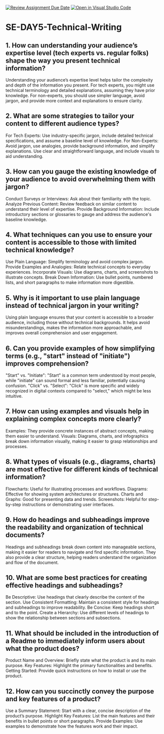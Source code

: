 [![Review Assignment Due Date](https://classroom.github.com/assets/deadline-readme-button-22041afd0340ce965d47ae6ef1cefeee28c7c493a6346c4f15d667ab976d596c.svg)](https://classroom.github.com/a/zsAR-pyY)
[![Open in Visual Studio Code](https://classroom.github.com/assets/open-in-vscode-2e0aaae1b6195c2367325f4f02e2d04e9abb55f0b24a779b69b11b9e10269abc.svg)](https://classroom.github.com/online_ide?assignment_repo_id=15763570&assignment_repo_type=AssignmentRepo)

# SE-DAY5-Technical-Writing

## 1. How can understanding your audience’s expertise level (tech experts vs. regular folks) shape the way you present technical information?
Understanding your audience’s expertise level helps tailor the complexity and depth of the information you present. For tech experts, you might use technical terminology and detailed explanations, assuming they have prior knowledge. For non-experts, you should use simpler language, avoid jargon, and provide more context and explanations to ensure clarity.

## 2. What are some strategies to tailor your content to different audience types?
For Tech Experts: Use industry-specific jargon, include detailed technical specifications, and assume a baseline level of knowledge.
For Non-Experts: Avoid jargon, use analogies, provide background information, and simplify explanations. Use clear and straightforward language, and include visuals to aid understanding.

## 3. How can you gauge the existing knowledge of your audience to avoid overwhelming them with jargon?
Conduct Surveys or Interviews: Ask about their familiarity with the topic.
Analyze Previous Content: Review feedback on similar content to understand their level of expertise.
Provide Background Information: Include introductory sections or glossaries to gauge and address the audience's baseline knowledge.

## 4. What techniques can you use to ensure your content is accessible to those with limited technical knowledge?
Use Plain Language: Simplify terminology and avoid complex jargon.
Provide Examples and Analogies: Relate technical concepts to everyday experiences.
Incorporate Visuals: Use diagrams, charts, and screenshots to illustrate concepts.
Break Down Information: Use bullet points, numbered lists, and short paragraphs to make information more digestible.

## 5. Why is it important to use plain language instead of technical jargon in your writing?
Using plain language ensures that your content is accessible to a broader audience, including those without technical backgrounds. It helps avoid misunderstandings, makes the information more approachable, and improves overall comprehension and user engagement.

## 6. Can you provide examples of how simplifying terms (e.g., "start" instead of "initiate") improves comprehension?
"Start" vs. "Initiate": "Start" is a common term understood by most people, while "initiate" can sound formal and less familiar, potentially causing confusion.
"Click" vs. "Select": "Click" is more specific and widely recognized in digital contexts compared to "select," which might be less intuitive.

## 7. How can using examples and visuals help in explaining complex concepts more clearly?
Examples: They provide concrete instances of abstract concepts, making them easier to understand.
Visuals: Diagrams, charts, and infographics break down information visually, making it easier to grasp relationships and processes.

## 8. What types of visuals (e.g., diagrams, charts) are most effective for different kinds of technical information?
Flowcharts: Useful for illustrating processes and workflows.
Diagrams: Effective for showing system architectures or structures.
Charts and Graphs: Good for presenting data and trends.
Screenshots: Helpful for step-by-step instructions or demonstrating user interfaces.

## 9. How do headings and subheadings improve the readability and organization of technical documents?
Headings and subheadings break down content into manageable sections, making it easier for readers to navigate and find specific information. They also provide a clear structure, helping readers understand the organization and flow of the document.

## 10. What are some best practices for creating effective headings and subheadings?
Be Descriptive: Use headings that clearly describe the content of the section.
Use Consistent Formatting: Maintain a consistent style for headings and subheadings to improve readability.
Be Concise: Keep headings short and to the point.
Create a Hierarchy: Use different levels of headings to show the relationship between sections and subsections.

## 11. What should be included in the introduction of a Readme to immediately inform users about what the product does?
Product Name and Overview: Briefly state what the product is and its main purpose.
Key Features: Highlight the primary functionalities and benefits.
Getting Started: Provide quick instructions on how to install or use the product.

## 12. How can you succinctly convey the purpose and key features of a product?
Use a Summary Statement: Start with a clear, concise description of the product’s purpose.
Highlight Key Features: List the main features and their benefits in bullet points or short paragraphs.
Provide Examples: Use examples to demonstrate how the features work and their impact.
